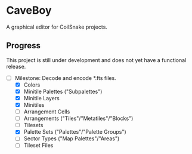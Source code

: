 # CaveBoy

A graphical editor for CoilSnake projects.

## Progress

This project is still under development and does not yet have a functional release.

- [ ] Milestone: Decode and encode \*.fts files.
  - [x] Colors
  - [x] Minitile Palettes ("Subpalettes")
  - [x] Minitile Layers
  - [x] Minitiles
  - [ ] Arrangement Cells
  - [ ] Arrangements ("Tiles"/"Metatiles"/"Blocks")
  - [ ] Tilesets
  - [x] Palette Sets ("Palettes"/"Palette Groups")
  - [ ] Sector Types ("Map Palettes"/"Areas")
  - [ ] Tileset Files
